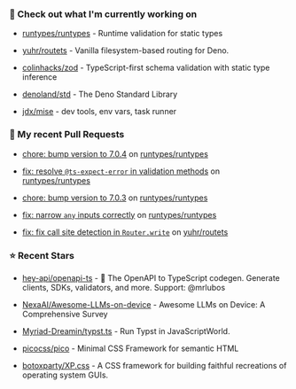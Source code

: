 ### 👷 Check out what I'm currently working on



- [runtypes/runtypes](https://github.com/runtypes/runtypes) - Runtime validation for static types

- [yuhr/routets](https://github.com/yuhr/routets) - Vanilla filesystem-based routing for Deno.

- [colinhacks/zod](https://github.com/colinhacks/zod) - TypeScript-first schema validation with static type inference

- [denoland/std](https://github.com/denoland/std) - The Deno Standard Library

- [jdx/mise](https://github.com/jdx/mise) - dev tools, env vars, task runner

### 🔨 My recent Pull Requests



- [chore: bump version to 7.0.4](https://github.com/runtypes/runtypes/pull/485) on [runtypes/runtypes](https://github.com/runtypes/runtypes)

- [fix: resolve `@ts-expect-error` in validation methods](https://github.com/runtypes/runtypes/pull/484) on [runtypes/runtypes](https://github.com/runtypes/runtypes)

- [chore: bump version to 7.0.3](https://github.com/runtypes/runtypes/pull/482) on [runtypes/runtypes](https://github.com/runtypes/runtypes)

- [fix: narrow `any` inputs correctly](https://github.com/runtypes/runtypes/pull/481) on [runtypes/runtypes](https://github.com/runtypes/runtypes)

- [fix: fix call site detection in `Router.write`](https://github.com/yuhr/routets/pull/58) on [yuhr/routets](https://github.com/yuhr/routets)

### ⭐ Recent Stars



- [hey-api/openapi-ts](https://github.com/hey-api/openapi-ts) - 🚀 The OpenAPI to TypeScript codegen. Generate clients, SDKs, validators, and more. Support: @mrlubos

- [NexaAI/Awesome-LLMs-on-device](https://github.com/NexaAI/Awesome-LLMs-on-device) - Awesome LLMs on Device: A Comprehensive Survey

- [Myriad-Dreamin/typst.ts](https://github.com/Myriad-Dreamin/typst.ts) - Run Typst in JavaScriptWorld.

- [picocss/pico](https://github.com/picocss/pico) - Minimal CSS Framework for semantic HTML

- [botoxparty/XP.css](https://github.com/botoxparty/XP.css) - A CSS framework for building faithful recreations of operating system GUIs.